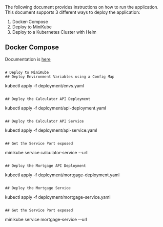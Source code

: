 The following document provides instructions on how to run the application.  This document supports 3 different ways to deploy the application: 
1. Docker-Compose
2. Deploy to MiniKube
3. Deploy to a Kubernetes Cluster with Helm



## Docker Compose

Documentation is [here](./docker/README.md)

```

# Deploy to MiniKube
## Deploy Environment Variables using a Config Map

```
kubectl apply -f deployment/envs.yaml
```

## Deploy the Calculator API Deployment
```
kubectl apply -f deployment/api-deployment.yaml
```

## Deploy the Calculator API Service
```
kubectl apply -f deployment/api-service.yaml
```

## Get the Service Port exposed
```
minikube service calculator-service --url
```

## Deploy the Mortgage API Deployment
```
kubectl apply -f deployment/mortgage-deployment.yaml
```

## Deploy the Mortgage Service
```
kubectl apply -f deployment/mortgage-service.yaml
```

## Get the Service Port exposed
```
minikube service mortgage-service --url
```